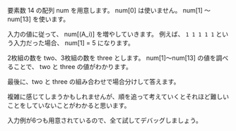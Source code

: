 要素数 14 の配列 num を用意します。
num[0] は使いません。 num[1] ～ num[13] を使います。

入力の値に従って、 num[\(A_i\)] を増やしていきます。
例えば、 `1 1 1 1 1` という入力だった場合、 num[1] = 5 になります。

2枚組の数を two、3枚組の数を three とします。
num[1]～num[13] の値を調べることで、 two と three の値がわかります。

最後に、two と three の組み合わせで場合分けして答えます。

複雑に感じてしまうかもしれませんが、順を追って考えていくとそれほど難しいことをしていないことがわかると思います。

入力例が6つも用意されているので、全て試してデバッグしましょう。